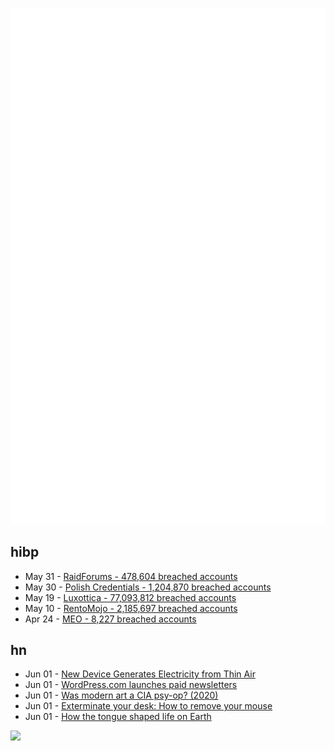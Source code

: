 ![Metrics](https://raw.githubusercontent.com/phixion/phixion/master/metrics.svg)

## hibp

<!--
for https://github.com/phixion/phixion/blob/main/.github/workflows/feeds.yml
-->
<!--START_SECTION:haveibeenpwnd-->
- May 31 - [RaidForums - 478,604 breached accounts](https://haveibeenpwned.com/PwnedWebsites#RaidForums)
- May 30 - [Polish Credentials - 1,204,870 breached accounts](https://haveibeenpwned.com/PwnedWebsites#PolishCredentials)
- May 19 - [Luxottica - 77,093,812 breached accounts](https://haveibeenpwned.com/PwnedWebsites#Luxottica)
- May 10 - [RentoMojo - 2,185,697 breached accounts](https://haveibeenpwned.com/PwnedWebsites#RentoMojo)
- Apr 24 - [MEO - 8,227 breached accounts](https://haveibeenpwned.com/PwnedWebsites#MEO)
<!--END_SECTION:haveibeenpwnd-->

## hn

<!--
for https://github.com/phixion/phixion/blob/main/.github/workflows/feeds.yml
-->
<!--START_SECTION:hn-->
- Jun 01 - [New Device Generates Electricity from Thin Air](https://www.smithsonianmag.com/smart-news/this-new-device-generates-electricity-from-thin-air-180982263/)
- Jun 01 - [WordPress.com launches paid newsletters](https://wordpress.com/blog/2023/06/01/newsletters-paid-subscriptions/)
- Jun 01 - [Was modern art a CIA psy-op? (2020)](https://daily.jstor.org/was-modern-art-really-a-cia-psy-op/)
- Jun 01 - [Exterminate your desk: How to remove your mouse](https://nickbusey.com/article/2023-06-01-removing-your-mouse/)
- Jun 01 - [How the tongue shaped life on Earth](https://www.science.org/content/article/how-tongue-shaped-life-on-earth)
<!--END_SECTION:hn-->

<!--
for https://yhype.me
-->
![](https://hit.yhype.me/github/profile?user_id=13013670)
